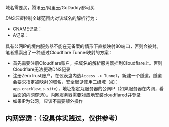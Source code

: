 
域名需要买，腾讯云/阿里云/GoDaddy都可买

*DNS记录*控制全球范围内对该域名的解析行为：
- CNAME记录：
- A记录：

具有公网IP的境内服务器不能在无备案的情形下直接映射80端口，否则会被封。笔者摸索出了一种通过Cloudflare Tunnel映射的方案：
- 首先需要注册Cloudflare账户，把域名的解析服务器挂到Cloudflare上。否则Cloudflare无法更改DNS记录
- 注册ZeroTrust账户，在仪表盘内选`Access -> Tunnel`，新建一个隧道。隧道会要求指定被映射的域名，安全起见使用二级域（如：`app.cracklewis.site`），地址指定为服务器的公网IP（如果服务器在内网，看后面的内网穿透）。内网服务器需要对应地安装cloudflared并登录
- 如果IP为公网，应该不需要额外操作

内网穿透：（没具体实践过，仅供参考）
- 
